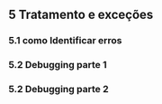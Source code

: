 ##  5 Tratamento e exceções 
### 5.1 como Identificar erros 




### 5.2 Debugging parte 1 
### 5.2 Debugging parte 2 

```Javascript

```
```Javascript
```
```Javascript
```
```Javascript
```
```Javascript
```
```Javascript
```
```Javascript
```
```Javascript
```
```Javascript
```

